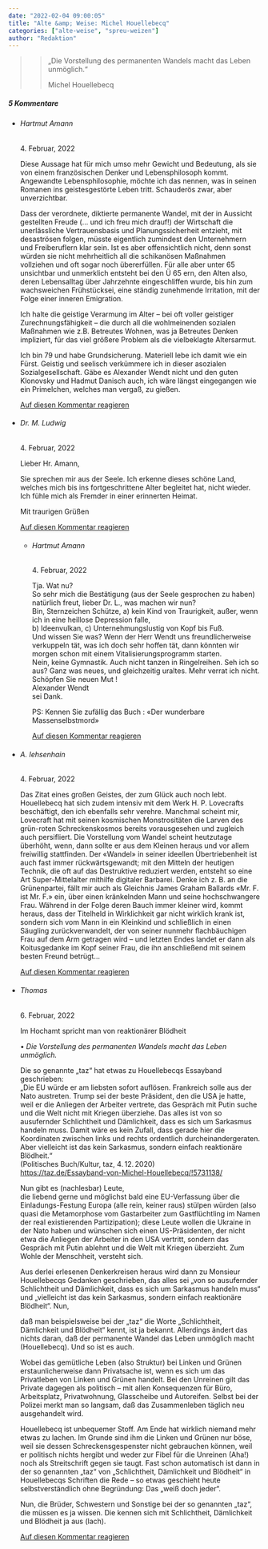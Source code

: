 ```yaml
---
date: "2022-02-04 09:00:05"
title: "Alte &amp; Weise: Michel Houellebecq"
categories: ["alte-weise", "spreu-weizen"]
author: "Redaktion"
---
```


>> „Die Vorstellung des permanenten Wandels macht das Leben unmöglich.“
>> 
>> Michel Houellebecq

<!--more-->
<h5 class="comments-h">
5 Kommentare </h5>
<ul class="commentlist">
<li class="comment even thread-even depth-1 clearfix" id="li-comment-117679">
<h6 class="author">Hartmut Amann</h6> <span class="date">4. Februar, 2022</span>



Diese Aussage hat für mich umso mehr Gewicht und Bedeutung, als sie von einem französischen Denker und Lebensphilosoph kommt. Angewandte Lebensphilosophie, möchte ich das nennen, was in seinen Romanen ins geistesgestörte Leben tritt. Schauderös zwar, aber unverzichtbar. 

Dass der verordnete, diktierte permanente Wandel, mit der in Aussicht gestellten Freude (&#8230; und ich freu mich drauf!) der Wirtschaft die unerlässliche Vertrauensbasis und Planungssicherheit entzieht, mit desaströsen folgen, müsste eigentlich zumindest den Unternehmern und Freiberuflern klar sein. Ist es aber offensichtlich nicht, denn sonst würden sie nicht mehrheitlich all die schikanösen Maßnahmen vollziehen und oft sogar noch übererfüllen. Für alle aber unter 65 unsichtbar und unmerklich entsteht bei den Ü 65 ern, den Alten also, deren Lebensalltag über Jahrzehnte eingeschliffen wurde, bis hin zum wachsweichen Frühstücksei, eine ständig zunehmende Irritation, mit der Folge einer inneren Emigration. 

Ich halte die geistige Verarmung im Alter &#8211; bei oft voller geistiger Zurechnungsfähigkeit &#8211; die durch all die wohlmeinenden sozialen Maßnahmen wie z.B. Betreutes Wohnen, was ja Betreutes Denken impliziert, für das viel größere Problem als die vielbeklagte Altersarmut. 

Ich bin 79 und habe Grundsicherung. Materiell lebe ich damit wie ein Fürst. Geistig und seelisch verkümmere ich in dieser asozialen Sozialgesellschaft. Gäbe es Alexander Wendt nicht und den guten Klonovsky und Hadmut Danisch auch, ich wäre längst eingegangen wie ein Primelchen, welches man vergaß, zu gießen.

<a rel="nofollow" class="comment-reply-link" href="#comment-117679" data-commentid="117679" data-postid="14993" data-belowelement="comment-117679" data-respondelement="respond" data-replyto="Antworte auf Hartmut Amann" aria-label="Antworte auf Hartmut Amann">Auf diesen Kommentar reagieren</a> 


</li>
<li class="comment odd alt thread-odd thread-alt depth-1 clearfix" id="li-comment-117683">
<h6 class="author">Dr. M. Ludwig</h6> <span class="date">4. Februar, 2022</span>



Lieber Hr. Amann,

Sie sprechen mir aus der Seele. Ich erkenne dieses schöne Land, welches mich bis ins fortgeschrittene Alter begleitet hat, nicht wieder. Ich fühle mich als Fremder in einer erinnerten Heimat.

Mit traurigen Grüßen

<a rel="nofollow" class="comment-reply-link" href="#comment-117683" data-commentid="117683" data-postid="14993" data-belowelement="comment-117683" data-respondelement="respond" data-replyto="Antworte auf Dr. M. Ludwig" aria-label="Antworte auf Dr. M. Ludwig">Auf diesen Kommentar reagieren</a> 


<ul class="children">
<li class="comment even depth-2 clearfix" id="li-comment-117689">
<h6 class="author">Hartmut Amann</h6> <span class="date">4. Februar, 2022</span>



Tja. Wat nu?<br>
So sehr mich die Bestätigung (aus der Seele gesprochen zu haben) natürlich freut, lieber Dr. L., was machen wir nun?<br>
Bin, Sternzeichen Schütze, a) kein Kind von Traurigkeit, außer, wenn ich in eine heillose Depression falle,<br>
b) Ideenvulkan, c) Unternehmungslustig von Kopf bis Fuß.<br>
Und wissen Sie was? Wenn der Herr Wendt uns freundlicherweise verkuppeln tät, was ich doch sehr hoffen tät, dann könnten wir morgen schon mit einem Vitalisierungsprogramm starten.<br>
Nein, keine Gymnastik. Auch nicht tanzen in Ringelreihen. Seh ich so aus? Ganz was neues, und gleichzeitig uraltes. Mehr verrat ich nicht.<br>
Schöpfen Sie neuen Mut !<br>
Alexander Wendt<br>
sei Dank.

PS: Kennen Sie zufällig das Buch : «Der wunderbare Massenselbstmord»

<a rel="nofollow" class="comment-reply-link" href="#comment-117689" data-commentid="117689" data-postid="14993" data-belowelement="comment-117689" data-respondelement="respond" data-replyto="Antworte auf Hartmut Amann" aria-label="Antworte auf Hartmut Amann">Auf diesen Kommentar reagieren</a> 


</li>
</ul>
</li>
<li class="comment odd alt thread-even depth-1 clearfix" id="li-comment-117686">
<h6 class="author">A. Iehsenhain</h6> <span class="date">4. Februar, 2022</span>



Das Zitat eines großen Geistes, der zum Glück auch noch lebt. Houellebecq hat sich zudem intensiv mit dem Werk H. P. Lovecrafts beschäftigt, den ich ebenfalls sehr verehre. Manchmal scheint mir, Lovecraft hat mit seinen kosmischen Monstrositäten die Larven des grün-roten Schreckenskosmos bereits vorausgesehen und zugleich auch persifliert. Die Vorstellung vom Wandel scheint heutzutage überhöht, wenn, dann sollte er aus dem Kleinen heraus und vor allem freiwillig stattfinden. Der «Wandel» in seiner ideellen Übertriebenheit ist auch fast immer rückwärtsgewandt; mit den Mitteln der heutigen Technik, die oft auf das Destruktive reduziert werden, entsteht so eine Art Super-Mittelalter mithilfe digitaler Barbarei. Denke ich z. B. an die Grünenpartei, fällt mir auch als Gleichnis James Graham Ballards «Mr. F. ist Mr. F.» ein, über einen kränkelnden Mann und seine hochschwangere Frau. Während in der Folge deren Bauch immer kleiner wird, kommt heraus, dass der Titelheld in Wirklichkeit gar nicht wirklich krank ist, sondern sich vom Mann in ein Kleinkind und schließlich in einen Säugling zurückverwandelt, der von seiner nunmehr flachbäuchigen Frau auf dem Arm getragen wird &#8211; und letzten Endes landet er dann als Koitusgedanke im Kopf seiner Frau, die ihn anschließend mit seinem besten Freund betrügt&#8230;

<a rel="nofollow" class="comment-reply-link" href="#comment-117686" data-commentid="117686" data-postid="14993" data-belowelement="comment-117686" data-respondelement="respond" data-replyto="Antworte auf A. Iehsenhain" aria-label="Antworte auf A. Iehsenhain">Auf diesen Kommentar reagieren</a> 


</li>
<li class="comment even thread-odd thread-alt depth-1 clearfix" id="li-comment-117697">
<h6 class="author">Thomas</h6> <span class="date">6. Februar, 2022</span>



Im Hochamt spricht man von reaktionärer Blödheit

• *Die Vorstellung des permanenten Wandels macht das Leben unmöglich.*

Die so genannte „taz“ hat etwas zu Houellebecqs Essayband geschrieben:<br>
„Die EU würde er am liebsten sofort auflösen. Frankreich solle aus der Nato austreten. Trump sei der beste Präsident, den die USA je hatte, weil er die Anliegen der Arbeiter vertrete, das Gespräch mit Putin suche und die Welt nicht mit Kriegen überziehe. Das alles ist von so ausufernder Schlichtheit und Dämlichkeit, dass es sich um Sarkasmus handeln muss. Damit wäre es kein Zufall, dass gerade hier die Koordinaten zwischen links und rechts ordentlich durcheinandergeraten. Aber vielleicht ist das kein Sarkasmus, sondern einfach reaktionäre Blödheit.“<br>
(Politisches Buch/Kultur, taz, 4. 12. 2020)<br>
<a href="https://taz.de/Essayband-von-Michel-Houellebecq/!5731138/" rel="nofollow ugc">https://taz.de/Essayband-von-Michel-Houellebecq/!5731138/</a>

Nun gibt es (nachlesbar) Leute,<br>
die liebend gerne und möglichst bald eine EU-Verfassung über die Einladungs-Festung Europa (alle rein, keiner raus) stülpen würden (also quasi die Metamorphose vom Gastarbeiter zum Gastflüchtling im Namen der real existierenden Partizipation); diese Leute wollen die Ukraine in der Nato haben und wünschen sich einen US-Präsidenten, der nicht etwa die Anliegen der Arbeiter in den USA vertritt, sondern das Gespräch mit Putin ablehnt und die Welt mit Kriegen überzieht. Zum Wohle der Menschheit, versteht sich.

Aus derlei erlesenen Denkerkreisen heraus wird dann zu Monsieur Houellebecqs Gedanken geschrieben, das alles sei „von so ausufernder Schlichtheit und Dämlichkeit, dass es sich um Sarkasmus handeln muss“ und „vielleicht ist das kein Sarkasmus, sondern einfach reaktionäre Blödheit“. Nun,

daß man beispielsweise bei der „taz“ die Worte „Schlichtheit, Dämlichkeit und Blödheit“ kennt, ist ja bekannt. Allerdings ändert das nichts daran, daß der permanente Wandel das Leben unmöglich macht (Houellebecq). Und so ist es auch. 

Wobei das gemütliche Leben (also Struktur) bei Linken und Grünen erstaunlicherweise dann Privatsache ist, wenn es sich um das Privatleben von Linken und Grünen handelt. Bei den Unreinen gilt das Private dagegen als politisch – mit allen Konsequenzen für Büro, Arbeitsplatz, Privatwohnung, Glasscheibe und Autoreifen. Selbst bei der Polizei merkt man so langsam, daß das Zusammenleben täglich neu ausgehandelt wird.

Houellebecq ist unbequemer Stoff. Am Ende hat wirklich niemand mehr etwas zu lachen. Im Grunde sind ihm die Linken und Grünen nur böse, weil sie dessen Schreckensgespenster nicht gebrauchen können, weil er politisch nichts hergibt und weder zur Fibel für die Unreinen (Aha!) noch als Streitschrift gegen sie taugt. Fast schon automatisch ist dann in der so genannten „taz“ von „Schlichtheit, Dämlichkeit und Blödheit“ in Houellebecqs Schriften die Rede – so etwas geschieht heute selbstverständlich ohne Begründung: Das „weiß doch jeder“.

Nun, die Brüder, Schwestern und Sonstige bei der so genannten „taz“, die müssen es ja wissen. Die kennen sich mit Schlichtheit, Dämlichkeit und Blödheit ja aus (lach).

<a rel="nofollow" class="comment-reply-link" href="#comment-117697" data-commentid="117697" data-postid="14993" data-belowelement="comment-117697" data-respondelement="respond" data-replyto="Antworte auf Thomas" aria-label="Antworte auf Thomas">Auf diesen Kommentar reagieren</a> 


</li>
</ul>
